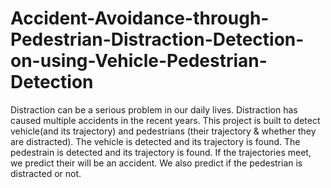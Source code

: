 # Accident-Avoidance-through-Pedestrian-Distraction-Detection-on-using-Vehicle-Pedestrian-Detection
Distraction can be a serious problem in our daily lives. Distraction has caused multiple accidents in the recent years. This project is built to detect vehicle(and its trajectory) and pedestrians (their trajectory & whether they are distracted).
The vehicle is detected and its trajectory is found. The pedestrain is detected and its trajectory is found. If the trajectories meet, we predict their will be an accident. We also predict if the pedestrian is distracted or not.
